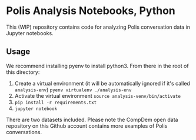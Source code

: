 # Polis Analysis Notebooks, Python

This (WIP) repository contains code for analyzing Polis conversation data in Jupyter notebooks.

## Usage

We recommend installing pyenv to install python3. From there in the root of this directory:

1. Create a virtual environment (it will be automatically ignored if it's called `analysis-env`) `pyenv virtualenv ./analysis-env`
2. Activate the virtual environment `source analysis-venv/bin/activate`
3. `pip install -r requirements.txt`
4. `jupyter notebook`

There are two datasets included. Please note the CompDem open data repository on this Github account contains more examples of Polis conversations.
